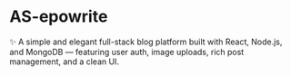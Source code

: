 # AS-epowrite
 ✨ A simple and elegant full-stack blog platform built with React, Node.js, and MongoDB — featuring user auth, image uploads, rich post management, and a clean UI.
